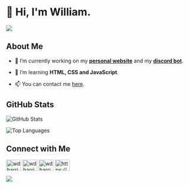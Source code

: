 # 👋 Hi, I'm William.
![](https://komarev.com/ghpvc/?username=williamdavidharrison&color=blue&style=for-the-badge)

## About Me
- 🔭 I’m currently working on my **[personal website](https://williamdavidharrison.com.au)** and my **[discord bot](https://github.com/williamdavidharrison/williams-utilities)**.

- 🌱 I’m learning **HTML, CSS and JavaScript**.

- 📫 You can contact me [here](mailto:william@williamharrison.dev).

## GitHub Stats
![GitHub Stats](https://github-readme-stats.api.williamharrison.dev/api?username=williamdavidharrison&theme=algolia&show_icons=true&border_radius=8&count_private=true&include_all_commits=true)

![Top Languages](https://github-readme-stats.api.williamharrison.dev/api/top-langs/?username=williamdavidharrison&theme=algolia&layout=compact&border_radius=8)

## Connect with Me
<p>
<a href="https://facebook.com/wdharrison09" target="blank"><img align="center" src="https://raw.githubusercontent.com/rahuldkjain/github-profile-readme-generator/master/src/images/icons/Social/facebook.svg" alt="wdharrison09" height="30" width="40" /></a>
<a href="https://twitter.com/wdharrison09" target="blank"><img align="center" src="https://raw.githubusercontent.com/rahuldkjain/github-profile-readme-generator/master/src/images/icons/Social/twitter.svg" alt="wdharrison09" height="30" width="40" /></a>
<a href="https://instagram.com/wdharrison09" target="blank"><img align="center" src="https://raw.githubusercontent.com/rahuldkjain/github-profile-readme-generator/master/src/images/icons/Social/instagram.svg" alt="wdharrison09" height="30" width="40" /></a>
<a href="https://discord.gg/wADVBmQkgg" target="blank"><img align="center" src="https://raw.githubusercontent.com/rahuldkjain/github-profile-readme-generator/master/src/images/icons/Social/discord.svg" alt="https://discord.gg/wADVBmQkgg" height="30" width="40" /></a>
</p>

<img src="https://dcbadge.vercel.app/api/shield/853158265466257448?theme=discord-inverted"/>
